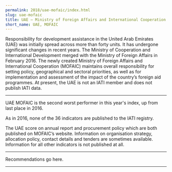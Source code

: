 ```yaml
---
permalink: 2018/uae-mofaic/index.html
slug: uae-mofaic
title: UAE – Ministry of Foreign Affairs and International Cooperation (MOFAIC)
short_name: UAE, MOFAIC
---
```


Responsibility for development assistance in the United Arab Emirates (UAE) was initially spread across more than forty units. It has undergone significant changes in recent years. The Ministry of Cooperation and International Development merged with the Ministry of Foreign Affairs in February 2016. The newly created Ministry of Foreign Affairs and International Cooperation (MOFAIC) maintains overall responsibility for setting policy, geographical and sectoral priorities, as well as for implementation and assessment of the impact of the country’s foreign aid programmes. At present, the UAE is not an IATI member and does not publish IATI data. 

---

UAE MOFAIC is the second worst performer in this year's index, up from last place in 2016. 

As in 2016, none of the 36 indicators are published to the IATI registry. 

The UAE score on annual report and procurement policy which are both published on MOFAIC’s website. Information on organisation strategy, allocation policy, contact details and tenders are sometimes available. Information for all other indicators is not published at all. 


---

Recommendations go here.

---

